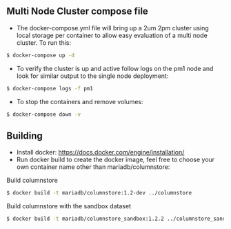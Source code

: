 
## Multi Node Cluster compose file

- The docker-compose.yml file will bring up a 2um 2pm cluster using local storage
per container to allow easy evaluation of a multi node cluster. To run this:

```sh
$ docker-compose up -d
```

- To verify the cluster is up and active follow logs on the pm1 node and look for
similar output to the single node deployment:

```sh
$ docker-compose logs -f pm1
```

- To stop the containers and remove volumes:

```sh
$ docker-compose down -v
```

## Building
- Install docker: https://docs.docker.com/engine/installation/
- Run docker build to create the docker image, feel free to choose your own container name other than mariadb/columnstore:

Build columnstore
```sh
$ docker build -t mariadb/columnstore:1.2-dev ../columnstore
```

Build columnstore with the sandbox dataset
```sh
$ docker build -t mariadb/columnstore_sandbox:1.2.2 ../columnstore_sandbox
```